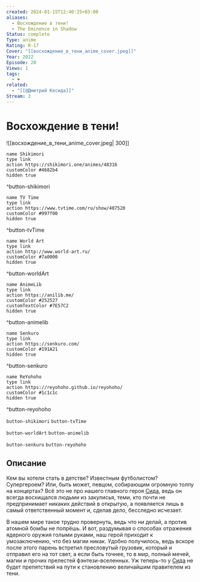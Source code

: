 ```yaml
---
created: 2024-01-15T12:40:25+03:00
aliases:
  - Восхождение в тени!
  - The Eminence in Shadow
Status: complete
Type: anime
Rating: R-17
Cover: "[[восхождение_в_тени_anime_cover.jpeg]]"
Year: 2022
Episode: 20
Views: 1
tags:
  - ❤
related:
  - "[[@Дмитрий Кесида]]"
Stream: 3
---
```


# Восхождение в тени!

![[восхождение_в_тени_anime_cover.jpeg| 300]]

```button
name Shikimori
type link
action https://shikimori.one/animes/48316
customColor #4682b4
hidden true
```
^button-shikimori

```button
name TV Time
type link
action https://www.tvtime.com/ru/show/407520
customColor #997f00
hidden true
```
^button-tvTime

```button
name World Art
type link
action http://www.world-art.ru/
customColor #7a0000
hidden true
```
^button-worldArt

```button
name AnimeLib
type link
action https://anilib.me/
customColor #252527
customTextColor #7E57C2
hidden true
```
^button-animelib

```button
name Senkuro
type link
action https://senkuro.com/
customColor #191A21
hidden true
```
^button-senkuro

```button
name ReYohoho
type link
action https://reyohoho.github.io/reyohoho/
customColor #1c1c1c
hidden true
```
^button-reyohoho

`button-shikimori` `button-tvTime`

`button-worldArt` `button-animelib`

`button-senkuro` `button-reyohoho`

## Описание

Кем вы хотели стать в детстве? Известным футболистом? Супергероем? Или, быть может, певцом, собирающим огромную толпу на концертах? Всё это не про нашего главного героя [Сида](https://shikimori.one/characters/171572-cid-kagenou), ведь он всегда восхищался людьми из закулисья, теми, кто почти не предпринимает никаких действий в открытую, а появляется лишь в самый ответственный момент и, сделав дело, бесследно исчезает.

В нашем мире такое трудно провернуть, ведь что ни делай, а против атомной бомбы не попрёшь. И вот, раздумывая о способах отражения ядерного оружия голыми руками, наш герой приходит к умозаключению, что без магии никак. Удобно получилось, ведь вскоре после этого парень встретил пресловутый грузовик, который и отправил его на тот свет, а если быть точнее, то в мир, полный мечей, магии и прочих прелестей фэнтези-вселенных. Уж теперь-то у [Сида](https://shikimori.one/characters/171572-cid-kagenou) не будет препятствий на пути к становлению величайшим правителем из тени.
